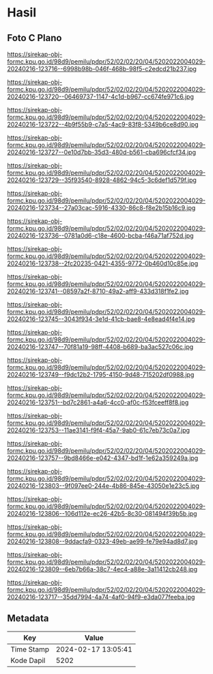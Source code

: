 # Hasil

## Foto C Plano

https://sirekap-obj-formc.kpu.go.id/98d9/pemilu/pdpr/52/02/02/20/04/5202022004029-20240216-123716--6998b98b-046f-468b-98f5-c2edcd21b237.jpg

https://sirekap-obj-formc.kpu.go.id/98d9/pemilu/pdpr/52/02/02/20/04/5202022004029-20240216-123720--06469737-1147-4c1d-b967-cc674fe971c6.jpg

https://sirekap-obj-formc.kpu.go.id/98d9/pemilu/pdpr/52/02/02/20/04/5202022004029-20240216-123722--4b9f55b9-c7a5-4ac9-83f8-5349b6ce8d90.jpg

https://sirekap-obj-formc.kpu.go.id/98d9/pemilu/pdpr/52/02/02/20/04/5202022004029-20240216-123727--0e10d7bb-35d3-480d-b561-cba696cfcf34.jpg

https://sirekap-obj-formc.kpu.go.id/98d9/pemilu/pdpr/52/02/02/20/04/5202022004029-20240216-123729--35f93540-8928-4862-94c5-3c6def1d579f.jpg

https://sirekap-obj-formc.kpu.go.id/98d9/pemilu/pdpr/52/02/02/20/04/5202022004029-20240216-123734--27a03cac-5916-4330-86c8-f8e2b15b16c9.jpg

https://sirekap-obj-formc.kpu.go.id/98d9/pemilu/pdpr/52/02/02/20/04/5202022004029-20240216-123736--0781a0d6-c18e-4600-bcba-f46a71af752d.jpg

https://sirekap-obj-formc.kpu.go.id/98d9/pemilu/pdpr/52/02/02/20/04/5202022004029-20240216-123738--2fc20235-0421-4355-9772-0b460d10c85e.jpg

https://sirekap-obj-formc.kpu.go.id/98d9/pemilu/pdpr/52/02/02/20/04/5202022004029-20240216-123741--08597a2f-8710-49a2-aff9-433d318f1fe2.jpg

https://sirekap-obj-formc.kpu.go.id/98d9/pemilu/pdpr/52/02/02/20/04/5202022004029-20240216-123745--3043f934-3e1d-41cb-bae8-4e8ead4f4e14.jpg

https://sirekap-obj-formc.kpu.go.id/98d9/pemilu/pdpr/52/02/02/20/04/5202022004029-20240216-123747--70f81a19-98ff-4408-b689-ba3ac527c06c.jpg

https://sirekap-obj-formc.kpu.go.id/98d9/pemilu/pdpr/52/02/02/20/04/5202022004029-20240216-123749--f9dc12b2-1795-4150-9d48-715202df0988.jpg

https://sirekap-obj-formc.kpu.go.id/98d9/pemilu/pdpr/52/02/02/20/04/5202022004029-20240216-123751--bd7c2861-a4a6-4cc0-af0c-f53fceeff8f8.jpg

https://sirekap-obj-formc.kpu.go.id/98d9/pemilu/pdpr/52/02/02/20/04/5202022004029-20240216-123753--11ae3141-f9f4-45a7-9ab0-61c7eb73c0a7.jpg

https://sirekap-obj-formc.kpu.go.id/98d9/pemilu/pdpr/52/02/02/20/04/5202022004029-20240216-123757--9bd8466e-e042-4347-bd1f-1e62a359249a.jpg

https://sirekap-obj-formc.kpu.go.id/98d9/pemilu/pdpr/52/02/02/20/04/5202022004029-20240216-123803--9f097ee0-244e-4b86-845e-43050e1e23c5.jpg

https://sirekap-obj-formc.kpu.go.id/98d9/pemilu/pdpr/52/02/02/20/04/5202022004029-20240216-123806--106d112e-ec26-42b5-8c30-081494f39b5b.jpg

https://sirekap-obj-formc.kpu.go.id/98d9/pemilu/pdpr/52/02/02/20/04/5202022004029-20240216-123808--9ddacfa9-0323-49eb-ae99-fe79e94ad8d7.jpg

https://sirekap-obj-formc.kpu.go.id/98d9/pemilu/pdpr/52/02/02/20/04/5202022004029-20240216-123809--6eb7b66a-38c7-4ec4-a88e-3a11412cb248.jpg

https://sirekap-obj-formc.kpu.go.id/98d9/pemilu/pdpr/52/02/02/20/04/5202022004029-20240216-123717--35dd7994-4a74-4af0-94f9-e3da077feeba.jpg


## Metadata

| Key        | Value               |
| ---------- | ------------------- |
| Time Stamp | 2024-02-17 13:05:41 |
| Kode Dapil | 5202                |



